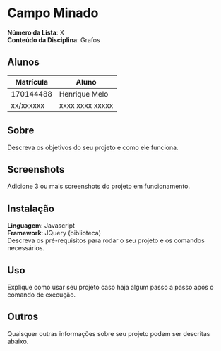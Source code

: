 # Campo Minado

**Número da Lista**: X<br>
**Conteúdo da Disciplina**: Grafos<br>

## Alunos
| Matrícula | Aluno           |
| --------- | --------------- |
| 170144488 | Henrique Melo   |
| xx/xxxxxx | xxxx xxxx xxxxx |

## Sobre
Descreva os objetivos do seu projeto e como ele funciona. 

## Screenshots
Adicione 3 ou mais screenshots do projeto em funcionamento.

## Instalação
**Linguagem**: Javascript<br>
**Framework**: JQuery (biblioteca)<br>
Descreva os pré-requisitos para rodar o seu projeto e os comandos necessários.

## Uso
Explique como usar seu projeto caso haja algum passo a passo após o comando de execução.

## Outros
Quaisquer outras informações sobre seu projeto podem ser descritas abaixo.




